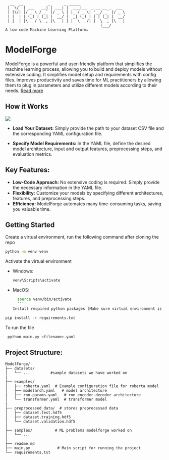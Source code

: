```
  __  __           _      _ _____
 |  \/  | ___   __| | ___| |  ___|__  _ __ __ _  ___
 | |\/| |/ _ \ / _` |/ _ \ | |_ / _ \| '__/ _` |/ _ \
 | |  | | (_) | (_| |  __/ |  _| (_) | | | (_| |  __/
 |_|  |_|\___/ \__,_|\___|_|_|  \___/|_|  \__, |\___|
                                          |___/
A low code Machine Learning Platform.
```

# ModelForge

ModelForge is a powerful and user-friendly platform that simplifies the machine learning process, allowing you to build and deploy models without extensive coding. It simplifies model setup and requirements with config files. Improves productivity and saves time for ML practitioners by allowing them to plug in parameters and utilize different models according to their needs. [Read more](https://homebrew.hsp-ec.xyz/posts/tilde-3.0-modelforge/)

## How it Works

<img src="https://raw.githubusercontent.com/yashmithaa/ModelForge/refs/heads/main/assets/flowchart.png">

- **Load Your Dataset:** Simply provide the path to your dataset CSV file and the corresponding YAML configuration file.

- **Specify Model Requirements:** In the YAML file, define the desired model architecture, input and output features, preprocessing steps, and evaluation metrics.

## Key Features:

- **Low-Code Approach:** No extensive coding is required. Simply provide the necessary information in the YAML file.
- **Flexibility:** Customize your models by specifying different architectures, features, and preprocessing steps.
- **Efficiency:** ModelForge automates many time-consuming tasks, saving you valuable time.

## Getting Started

Create a virtual environment, run the following command after cloning the repo

```bash
python -m venv venv
```

Activate the virtual environment

- Windows:
  ```bash
  venv\Scripts\activate
  ```
- MacOS:
  ````bash
    source venv/bin/activate
    ```
  Install required python packages [Make sure virtual environment is running]
  ````

```bash
pip install -r requirements.txt
```

To run the file

```bash
 python main.py <filename>.yaml
```

## Project Structure:

```
ModelForge/
├── datasets/
│   └── ...         #sample datasets we have worked on
|
├── examples/
│   ├── roberta.yaml  # Example configuration file for roberta model
│   ├── modelarch.yaml   # model architecture
|   ├── rnn-params.yaml   # rnn encoder-decoder architecture
│   └── transformer.yaml  # transformer model
|
├── preprocessed_data/  # stores preprocessed data
│   ├── dataset.test.hdf5
│   ├── dataset.training.hdf5
│   └── dataset.validation.hdf5
|
├── samples/          # ML problems modelforge worked on
│   └── ...
│
├── readme.md
├── main.py            # Main script for running the project
└── requirements.txt
```
